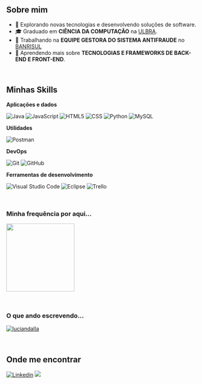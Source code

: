 <h2>Sobre mim</h2>

- 🤔 Explorando novas tecnologias e desenvolvendo soluções de software.
- 🎓 Graduado em **CIÊNCIA DA COMPUTAÇÃO** na <a href="https://www.ulbra.br/">ULBRA</a>.
- 💼 Trabalhando na **EQUIPE GESTORA DO SISTEMA ANTIFRAUDE** no <a href="https://www.banrisul.com.br">BANRISUL</a>
- 🌱 Aprendendo mais sobre **TECNOLOGIAS E FRAMEWORKS DE BACK-END E FRONT-END**.

<br/><h2>Minhas Skills</h2>

**Aplicações e dados**

![Java](https://img.shields.io/badge/-Java-333333?style=flat&logo=java&logoColor=1572B6)
![JavaScript](https://img.shields.io/badge/-JavaScript-333333?style=flat&logo=javascript)
![HTML5](https://img.shields.io/badge/-HTML5-333333?style=flat&logo=HTML5)
![CSS](https://img.shields.io/badge/-CSS-333333?style=flat&logo=CSS3&logoColor=1572B6)
![Python](https://img.shields.io/badge/-Python-333333?style=flat&logo=python)
![MySQL](https://img.shields.io/badge/-MySQL-333333?style=flat&logo=mysql)

**Utilidades**

![Postman](https://img.shields.io/badge/-Postman-333333?style=flat&logo=postman)

**DevOps**

![Git](https://img.shields.io/badge/-Git-333333?style=flat&logo=git)
![GitHub](https://img.shields.io/badge/-GitHub-333333?style=flat&logo=github)

**Ferramentas de desenvolvimento**

![Visual Studio Code](https://img.shields.io/badge/-Visual%20Studio%20Code-333333?style=flat&logo=visual-studio-code&logoColor=007ACC)
![Eclipse](https://img.shields.io/badge/-Eclipse-333333?style=flat&logo=eclipse-ide&logoColor=2C2255)
![Trello](https://img.shields.io/badge/-Trello-333333?style=flat&logo=trello&logoColor=007ACC)

<br/><h3>Minha frequência por aqui...</h3>

<a href="https://github.com/luciandalla">
  <img height="180em" src="https://github-readme-stats.vercel.app/api?username=luciandalla&theme=dark&show_icons=true" />
</a>

<br/><h3>O que ando escrevendo...</h3>

[![luciandalla](https://github-readme-stats.vercel.app/api/top-langs/?username=luciandalla&layout=compact&theme=dark)](https://github.com/anuraghazra/github-readme-stats)

<br/><h2>Onde me encontrar</h2>

[![Linkedin](https://img.shields.io/badge/-luciandalla-blue?style=flat-square&logo=Linkedin&logoColor=white&link=https://br.linkedin.com/in/lucian-maciel)](https://br.linkedin.com/in/lucian-maciel)
![](https://komarev.com/ghpvc/?username=luciandalla&color=006bed)

